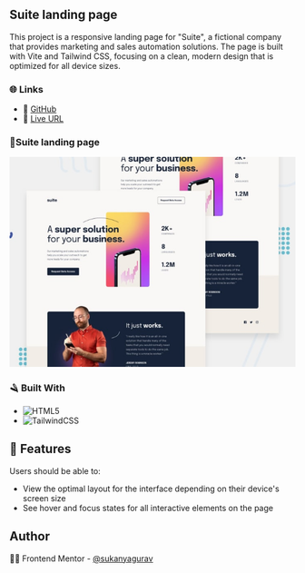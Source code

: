 ## Suite landing page
<p>This project is a responsive landing page for "Suite", a fictional company that provides marketing and sales automation solutions. The page is built with Vite and Tailwind CSS, focusing on a clean, modern design that is optimized for all device sizes.</p>

### 🌐 **Links**
- 🔗 [GitHub](https://github.com/sukanyagurav/Landing-Pages-/tree/main/Suite%20landing%20page)
- 🚀 [Live URL](https://suite-landing-page5867.netlify.app/)

### 📔Suite landing page

<img src="./public/assets/Suite Landing page preview.jpg"/>

### 🪒 Built With

- ![HTML5](https://img.shields.io/badge/html5-%23E34F26.svg?style=for-the-badge&logo=html5&logoColor=white) 
- ![TailwindCSS](https://img.shields.io/badge/tailwindcss-%2338B2AC.svg?style=for-the-badge&logo=tailwind-css&logoColor=white)

## 📜 Features

Users should be able to:

- View the optimal layout for the interface depending on their device's screen size
- See hover and focus states for all interactive elements on the page

## Author

👩‍💻 Frontend Mentor - [@sukanyagurav](https://www.frontendmentor.io/profile/sukanyagurav)
